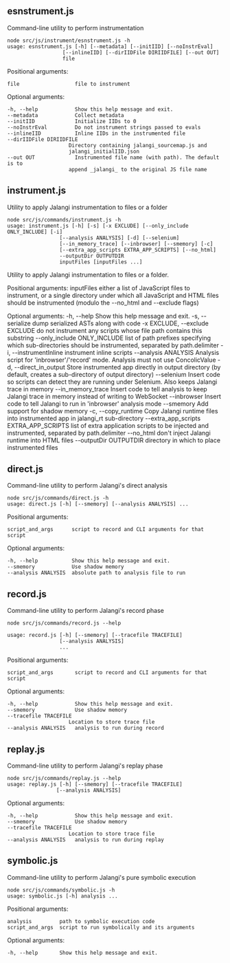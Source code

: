 ## esnstrument.js

Command-line utility to perform instrumentation

    node src/js/instrument/esnstrument.js -h
    usage: esnstrument.js [-h] [--metadata] [--initIID] [--noInstrEval]
                      [--inlineIID] [--dirIIDFile DIRIIDFILE] [--out OUT]
                      file

Positional arguments:

    file                  file to instrument

Optional arguments:

    -h, --help            Show this help message and exit.
    --metadata            Collect metadata
    --initIID             Initialize IIDs to 0
    --noInstrEval         Do not instrument strings passed to evals
    --inlineIID           Inline IIDs in the instrumented file
    --dirIIDFile DIRIIDFILE
                        Directory containing jalangi_sourcemap.js and
                        jalangi_initialIID.json
    --out OUT             Instrumented file name (with path). The default is to
                        append _jalangi_ to the original JS file name


## instrument.js

Utility to apply Jalangi instrumentation to files or a folder

    node src/js/commands/instrument.js -h
    usage: instrument.js [-h] [-s] [-x EXCLUDE] [--only_include ONLY_INCLUDE] [-i]
                     [--analysis ANALYSIS] [-d] [--selenium]
                     [--in_memory_trace] [--inbrowser] [--smemory] [-c]
                     [--extra_app_scripts EXTRA_APP_SCRIPTS] [--no_html]
                     --outputDir OUTPUTDIR
                     inputFiles [inputFiles ...]

Utility to apply Jalangi instrumentation to files or a folder.

Positional arguments:
    inputFiles            either a list of JavaScript files to instrument, or a 
                          single directory under which all JavaScript and HTML 
                          files should be instrumented (modulo the --no_html 
                          and --exclude flags)

Optional arguments:
    -h, --help            Show this help message and exit.
    -s, --serialize       dump serialized ASTs along with code
    -x EXCLUDE, --exclude EXCLUDE
                          do not instrument any scripts whose file path 
                          contains this substring
    --only_include ONLY_INCLUDE
                          list of path prefixes specifying which 
                          sub-directories should be instrumented, separated by 
                          path.delimiter
    -i, --instrumentInline
                          instrument inline scripts
    --analysis ANALYSIS   Analysis script for 'inbrowser'/'record' mode. 
                          Analysis must not use ConcolicValue
    -d, --direct_in_output
                          Store instrumented app directly in output directory 
                          (by default, creates a sub-directory of output 
                          directory)
    --selenium            Insert code so scripts can detect they are running 
                          under Selenium. Also keeps Jalangi trace in memory
    --in_memory_trace     Insert code to tell analysis to keep Jalangi trace in 
                          memory instead of writing to WebSocket
    --inbrowser           Insert code to tell Jalangi to run in 'inbrowser' 
                          analysis mode
    --smemory             Add support for shadow memory
    -c, --copy_runtime    Copy Jalangi runtime files into instrumented app in 
                          jalangi_rt sub-directory
    --extra_app_scripts EXTRA_APP_SCRIPTS
                          list of extra application scripts to be injected and 
                          instrumented, separated by path.delimiter
    --no_html             don't inject Jalangi runtime into HTML files
    --outputDir OUTPUTDIR
                          directory in which to place instrumented files
## direct.js

Command-line utility to perform Jalangi's direct analysis

	node src/js/commands/direct.js -h
	usage: direct.js [-h] [--smemory] [--analysis ANALYSIS] ...


Positional arguments:
  
	script_and_args      script to record and CLI arguments for that script

Optional arguments:
  
	-h, --help           Show this help message and exit.
    --smemory            Use shadow memory
    --analysis ANALYSIS  absolute path to analysis file to run

## record.js

Command-line utility to perform Jalangi's record phase

    node src/js/commands/record.js --help

    usage: record.js [-h] [--smemory] [--tracefile TRACEFILE]
                     [--analysis ANALYSIS]
                     ...

Positional arguments:

    script_and_args       script to record and CLI arguments for that script

Optional arguments:

    -h, --help            Show this help message and exit.
    --smemory             Use shadow memory
    --tracefile TRACEFILE
                        Location to store trace file
    --analysis ANALYSIS   analysis to run during record

## replay.js

Command-line utility to perform Jalangi's replay phase

	node src/js/commands/replay.js --help
	usage: replay.js [-h] [--smemory] [--tracefile TRACEFILE]
                 	[--analysis ANALYSIS]
                 


Optional arguments:

	-h, --help            Show this help message and exit.
	--smemory             Use shadow memory
	--tracefile TRACEFILE
                        Location to store trace file
    --analysis ANALYSIS   analysis to run during replay
    
## symbolic.js

Command-line utility to perform Jalangi's pure symbolic execution

	node src/js/commands/symbolic.js -h
	usage: symbolic.js [-h] analysis ...


Positional arguments:
  
	analysis         path to symbolic execution code
	script_and_args  script to run symbolically and its arguments

Optional arguments:
  
	-h, --help       Show this help message and exit.
